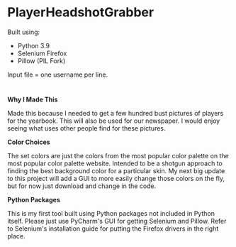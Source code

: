 # PlayerHeadshotGrabber

Built using: 
- Python 3.9
- Selenium Firefox
- Pillow (PIL Fork)

Input file = one username per line.
#
**Why I Made This**

Made this because I needed to get a few hundred bust pictures of players for the yearbook. This will also be used for our newspaper. I would enjoy seeing what uses other people find for these pictures. 

**Color Choices**

The set colors are just the colors from the most popular color palette on the most popular color palette website. Intended to be a shotgun approach to finding the best background color for a particular skin. My next big update to this project will add a GUI to more easily change those colors on the fly, but for now just download and change in the code.

**Python Packages**

This is my first tool built using Python packages not included in Python itself. Please just use PyCharm's GUI for getting Selenium and Pillow. Refer to Selenium's installation guide for putting the Firefox drivers in the right place. 
